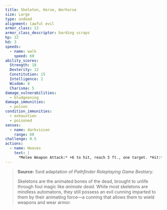 ```yaml
---
title: Skeleton, Horse, Warhorse
size: Large
type: undead
alignment: lawful evil
armor_class: 13
armor_class_descriptor: barding scraps
hp: 22
hd: 3
speeds:
  - name: walk
    speed: 60
ability_scores:
  Strength: 18
  Dexterity: 12
  Constitution: 15
  Intelligence: 2
  Wisdom: 8
  Charisma: 5
damage_vulnerabilities:
  - bludgeoning
damage_immunities:
  - poison
condition_immunities:
  - exhaustion
  - poisoned
senses:
  - name: darkvision
    range: 60
challenge: 0.5
actions:
  - name: Hooves
    text: |
      *Melee Weapon Attack:* +6 to hit, reach 5 ft., one target. *Hit:* 11 (2d6 + 4) bludgeoning damage.
---
```


> **Source:** 5srd adaptation of *Pathfinder Roleplaying Game Bestiary*.
>
> Skeletons are the animated bones of the dead, brought to unlife through foul magic like *animate dead*. While most skeletons are mindless automatons, they still possess an evil cunning imparted to them by their animating force—a cunning that allows them to wield weapons and wear armor.
